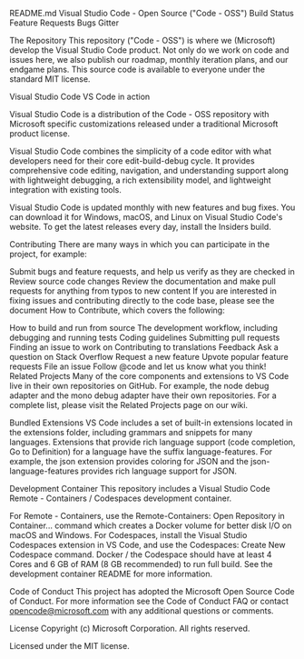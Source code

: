 README.md
Visual Studio Code - Open Source ("Code - OSS")
Build Status Feature Requests Bugs Gitter

The Repository
This repository ("Code - OSS") is where we (Microsoft) develop the Visual Studio Code product. Not only do we work on code and issues here, we also publish our roadmap, monthly iteration plans, and our endgame plans. This source code is available to everyone under the standard MIT license.

Visual Studio Code
VS Code in action

Visual Studio Code is a distribution of the Code - OSS repository with Microsoft specific customizations released under a traditional Microsoft product license.

Visual Studio Code combines the simplicity of a code editor with what developers need for their core edit-build-debug cycle. It provides comprehensive code editing, navigation, and understanding support along with lightweight debugging, a rich extensibility model, and lightweight integration with existing tools.

Visual Studio Code is updated monthly with new features and bug fixes. You can download it for Windows, macOS, and Linux on Visual Studio Code's website. To get the latest releases every day, install the Insiders build.

Contributing
There are many ways in which you can participate in the project, for example:

Submit bugs and feature requests, and help us verify as they are checked in
Review source code changes
Review the documentation and make pull requests for anything from typos to new content
If you are interested in fixing issues and contributing directly to the code base, please see the document How to Contribute, which covers the following:

How to build and run from source
The development workflow, including debugging and running tests
Coding guidelines
Submitting pull requests
Finding an issue to work on
Contributing to translations
Feedback
Ask a question on Stack Overflow
Request a new feature
Upvote popular feature requests
File an issue
Follow @code and let us know what you think!
Related Projects
Many of the core components and extensions to VS Code live in their own repositories on GitHub. For example, the node debug adapter and the mono debug adapter have their own repositories. For a complete list, please visit the Related Projects page on our wiki.

Bundled Extensions
VS Code includes a set of built-in extensions located in the extensions folder, including grammars and snippets for many languages. Extensions that provide rich language support (code completion, Go to Definition) for a language have the suffix language-features. For example, the json extension provides coloring for JSON and the json-language-features provides rich language support for JSON.

Development Container
This repository includes a Visual Studio Code Remote - Containers / Codespaces development container.

For Remote - Containers, use the Remote-Containers: Open Repository in Container... command which creates a Docker volume for better disk I/O on macOS and Windows.
For Codespaces, install the Visual Studio Codespaces extension in VS Code, and use the Codespaces: Create New Codespace command.
Docker / the Codespace should have at least 4 Cores and 6 GB of RAM (8 GB recommended) to run full build. See the development container README for more information.

Code of Conduct
This project has adopted the Microsoft Open Source Code of Conduct. For more information see the Code of Conduct FAQ or contact opencode@microsoft.com with any additional questions or comments.

License
Copyright (c) Microsoft Corporation. All rights reserved.

Licensed under the MIT license.
